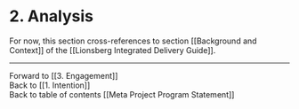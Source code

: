 # 2. Analysis

For now, this section cross-references to section [[Background and Context]] of the [[Lionsberg Integrated Delivery Guide]]. 

___

Forward to [[3. Engagement]]  
Back to [[1. Intention]]  
Back to table of contents [[Meta Project Program Statement]]  
